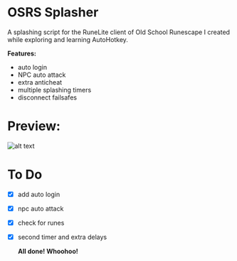 # OSRS Splasher

A splashing script for the RuneLite client of Old School Runescape I created while exploring and learning AutoHotkey.

**Features:**

- auto login
- NPC auto attack
- extra anticheat
- multiple splashing timers
- disconnect failsafes

# Preview:
![alt text](https://i.imgur.com/2TIQ2Yr.png)

#  To Do

- [x] add auto login
- [x] npc auto attack
- [x] check for runes
- [x] second timer and extra delays


	**All done! Whoohoo!**

